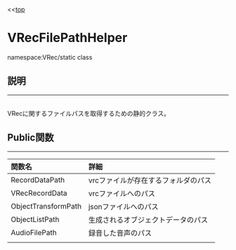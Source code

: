<<[top](VRec.md)
# VRecFilePathHelper
namespace:VRec/static class

## **説明**
---
<br>
VRecに関するファイルパスを取得するための静的クラス。
<br>

## **Public関数**
---

|関数名|詳細|
|:-|:-|
|RecordDataPath|vrcファイルが存在するフォルダのパス|
|VRecRecordData|vrcファイルへのパス|
|ObjectTransformPath|jsonファイルへのパス|
|ObjectListPath|生成されるオブジェクトデータのパス|
|AudioFilePath|録音した音声のパス|
|||
<br>